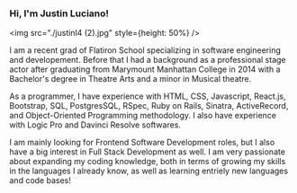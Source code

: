 ### Hi, I'm Justin Luciano!

<img src="./justinl4 (2).jpg" style={height: 50%} />

I am a recent grad of Flatiron School specializing in software engineering and developement. Before that I had a background as a professional stage actor after graduating from Marymount Manhattan College in 2014 with a Bachelor's degree in Theatre Arts and a minor in Musical theatre.

As a programmer, I have experience with HTML, CSS, Javascript, React.js, Bootstrap, SQL, PostgresSQL, RSpec, Ruby on Rails, Sinatra, ActiveRecord, and Object-Oriented Programming methodology. I also have experience with Logic Pro and Davinci Resolve softwares.

I am mainly looking for Frontend Software Development roles, but I also have a big interest in Full Stack Development as well. I am very passionate about expanding my coding knowledge, both in terms of growing my skills in the languages I already know, as well as learning entriely new languages and code bases!

<!--
**NJustin517/NJustin517** is a ✨ _special_ ✨ repository because its `README.md` (this file) appears on your GitHub profile.

Here are some ideas to get you started:

- 🔭 I’m currently working on ...
- 🌱 I’m currently learning ...
- 👯 I’m looking to collaborate on ...
- 🤔 I’m looking for help with ...
- 💬 Ask me about ...
- 📫 How to reach me: ...
- 😄 Pronouns: ...
- ⚡ Fun fact: ...
-->
